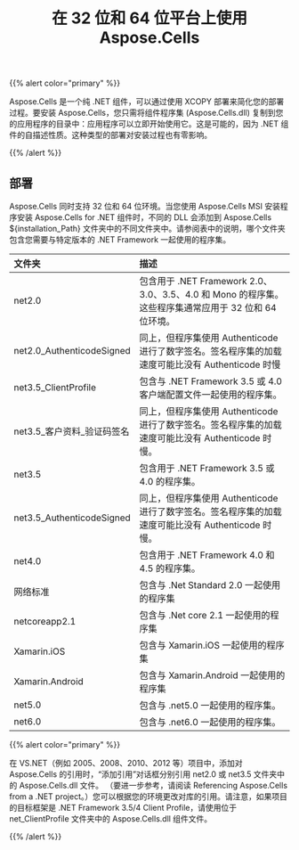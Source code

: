 ﻿---
title: 在 32 位和 64 位平台上使用 Aspose.Cells
type: docs
weight: 10
url: /zh/net/using-aspose-cells-on-32-bit-and-64-bit-platforms/
---
{{% alert color="primary" %}} 

Aspose.Cells 是一个纯 .NET 组件，可以通过使用 XCOPY 部署来简化您的部署过程。要安装 Aspose.Cells，您只需将组件程序集 (Aspose.Cells.dll) 复制到您的应用程序的目录中：应用程序可以立即开始使用它。这是可能的，因为 .NET 组件的自描述性质。这种类型的部署对安装过程也有零影响。

{{% /alert %}} 
## **部署**
Aspose.Cells 同时支持 32 位和 64 位环境。当您使用 Aspose.Cells MSI 安装程序安装 Aspose.Cells for .NET 组件时，不同的 DLL 会添加到 Aspose.Cells ${installation_Path} 文件夹中的不同文件夹中。请参阅表中的说明，哪个文件夹包含您需要与特定版本的 .NET Framework 一起使用的程序集。

|**文件夹**|**描述**|
|:- |:- |
|net2.0|包含用于 .NET Framework 2.0、3.0、3.5、4.0 和 Mono 的程序集。这些程序集通常应用于 32 位和 64 位环境。|
|net2.0_AuthenticodeSigned|同上，但程序集使用 Authenticode 进行了数字签名。签名程序集的加载速度可能比没有 Authenticode 时慢|
|net3.5_ClientProfile|包含与 .NET Framework 3.5 或 4.0 客户端配置文件一起使用的程序集。|
|net3.5_客户资料_验证码签名|同上，但程序集使用 Authenticode 进行了数字签名。签名程序集的加载速度可能比没有 Authenticode 时慢。|
|net3.5|包含用于 .NET Framework 3.5 或 4.0 的程序集。|
|net3.5_AuthenticodeSigned|同上，但程序集使用 Authenticode 进行了数字签名。签名程序集的加载速度可能比没有 Authenticode 时慢。|
|net4.0|包含用于 .NET Framework 4.0 和 4.5 的程序集。|
|网络标准|包含与 .Net Standard 2.0 一起使用的程序集|
|netcoreapp2.1|包含与 .Net core 2.1 一起使用的程序集|
|Xamarin.iOS|包含与 Xamarin.iOS 一起使用的程序集|
|Xamarin.Android|包含与 Xamarin.Android 一起使用的程序集|
|net5.0|包含与 .net5.0 一起使用的程序集。|
|net6.0|包含与 .net6.0 一起使用的程序集。|
{{% alert color="primary" %}} 

在 VS.NET（例如 2005、2008、2010、2012 等）项目中，添加对 Aspose.Cells 的引用时，“添加引用”对话框分别引用 net2.0 或 net3.5 文件夹中的 Aspose.Cells.dll 文件。 （要进一步参考，请阅读 Referencing Aspose.Cells from a .NET project。）您可以根据您的环境更改对库的引用。请注意，如果项目的目标框架是 .NET Framework 3.5/4 Client Profile，请使用位于 net_ClientProfile 文件夹中的 Aspose.Cells.dll 组件文件。

{{% /alert %}}
